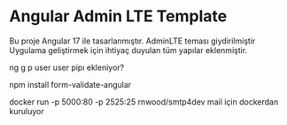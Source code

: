 # Angular Admin LTE Template

Bu proje Angular 17 ile tasarlanmıştır.
AdminLTE teması giydirilmiştir
Uygulama geliştirmek için ihtiyaç duyulan tüm yapılar eklenmiştir.


<!-- ayağa kaldırmak için
ng serve  -->
ng g p user     user pipı ekleniyor?

npm install form-validate-angular

 docker run -p 5000:80 -p 2525:25 rnwood/smtp4dev  mail için dockerdan kuruluyor
